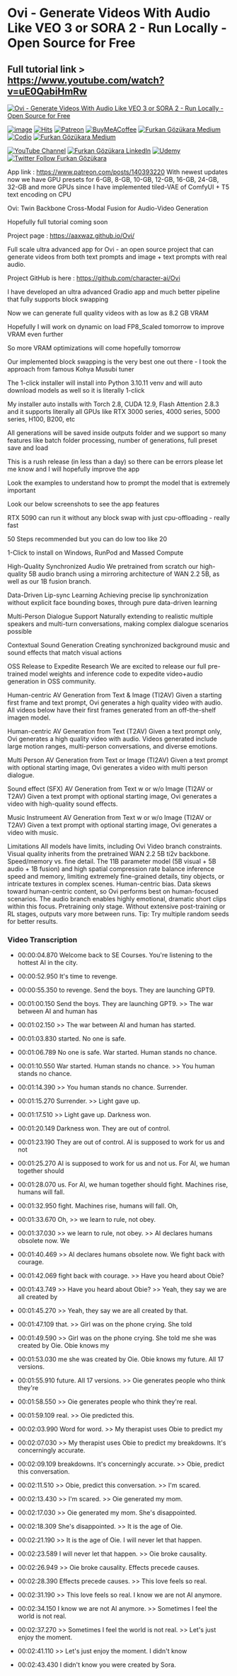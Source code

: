 # Ovi - Generate Videos With Audio Like VEO 3 or SORA 2 - Run Locally - Open Source for Free

## Full tutorial link > https://www.youtube.com/watch?v=uE0QabiHmRw

[![Ovi - Generate Videos With Audio Like VEO 3 or SORA 2 - Run Locally - Open Source for Free](https://img.youtube.com/vi/uE0QabiHmRw/sddefault.jpg)](https://www.youtube.com/watch?v=uE0QabiHmRw "Ovi - Generate Videos With Audio Like VEO 3 or SORA 2 - Run Locally - Open Source for Free")

[![image](https://img.shields.io/discord/772774097734074388?label=Discord&logo=discord)](https://discord.com/servers/software-engineering-courses-secourses-772774097734074388) [![Hits](https://hits.sh/github.com/FurkanGozukara/Stable-Diffusion/blob/main/Tutorials/Ovi-Generate-Videos-With-Audio-Like-VEO-3-or-SORA-2-Run-Locally-Open-Source-for-Free.md.svg?style=plastic&label=Hits%20Since%2025.08.27&labelColor=007ec6&logo=SECourses)](https://hits.sh/github.com/FurkanGozukara/Stable-Diffusion/blob/main/Tutorials/Ovi-Generate-Videos-With-Audio-Like-VEO-3-or-SORA-2-Run-Locally-Open-Source-for-Free.md)
[![Patreon](https://img.shields.io/badge/Patreon-Support%20Me-F2EB0E?style=for-the-badge&logo=patreon)](https://www.patreon.com/c/SECourses) [![BuyMeACoffee](https://img.shields.io/badge/Buy%20Me%20a%20Coffee-ffdd00?style=for-the-badge&logo=buy-me-a-coffee&logoColor=black)](https://www.buymeacoffee.com/DrFurkan) [![Furkan Gözükara Medium](https://img.shields.io/badge/Medium-Follow%20Me-800080?style=for-the-badge&logo=medium&logoColor=white)](https://medium.com/@furkangozukara) [![Codio](https://img.shields.io/static/v1?style=for-the-badge&message=Articles&color=4574E0&logo=Codio&logoColor=FFFFFF&label=CivitAI)](https://civitai.com/user/SECourses/articles) [![Furkan Gözükara Medium](https://img.shields.io/badge/DeviantArt-Follow%20Me-990000?style=for-the-badge&logo=deviantart&logoColor=white)](https://www.deviantart.com/monstermmorpg)

[![YouTube Channel](https://img.shields.io/badge/YouTube-SECourses-C50C0C?style=for-the-badge&logo=youtube)](https://www.youtube.com/SECourses)  [![Furkan Gözükara LinkedIn](https://img.shields.io/badge/LinkedIn-Follow%20Me-0077B5?style=for-the-badge&logo=linkedin&logoColor=white)](https://www.linkedin.com/in/furkangozukara/)   [![Udemy](https://img.shields.io/static/v1?style=for-the-badge&message=Stable%20Diffusion%20Course&color=A435F0&logo=Udemy&logoColor=FFFFFF&label=Udemy)](https://www.udemy.com/course/stable-diffusion-dreambooth-lora-zero-to-hero/?referralCode=E327407C9BDF0CEA8156) [![Twitter Follow Furkan Gözükara](https://img.shields.io/badge/Twitter-Follow%20Me-1DA1F2?style=for-the-badge&logo=twitter&logoColor=white)](https://twitter.com/GozukaraFurkan)


App link : https://www.patreon.com/posts/140393220
With newest updates now we have GPU presets for 6-GB, 8-GB, 10-GB, 12-GB, 16-GB, 24-GB, 32-GB and more GPUs since I have implemented tiled-VAE of ComfyUI + T5 text encoding on CPU

Ovi: Twin Backbone Cross-Modal Fusion for Audio-Video Generation

Hopefully full tutorial coming soon

Project page : https://aaxwaz.github.io/Ovi/

Full scale ultra advanced app for Ovi - an open source project that can generate videos from both text prompts and image + text prompts with real audio.

Project GitHub is here : https://github.com/character-ai/Ovi

I have developed an ultra advanced Gradio app and much better pipeline that fully supports block swapping

Now we can generate full quality videos with as low as 8.2 GB VRAM

Hopefully I will work on dynamic on load FP8_Scaled tomorrow to improve VRAM even further

So more VRAM optimizations will come hopefully tomorrow

Our implemented block swapping is the very best one out there - I took the approach from famous Kohya Musubi tuner

The 1-click installer will install into Python 3.10.11 venv and will auto download models as well so it is literally 1-click

My installer auto installs with Torch 2.8, CUDA 12.9, Flash Attention 2.8.3 and it supports literally all GPUs like RTX 3000 series, 4000 series, 5000 series, H100, B200, etc

All generations will be saved inside outputs folder and we support so many features like batch folder processing, number of generations, full preset save and load

This is a rush release (in less than a day) so there can be errors please let me know and I will hopefully improve the app

Look the examples to understand how to prompt the model that is extremely important

Look our below screenshots to see the app features

RTX 5090 can run it without any block swap with just cpu-offloading - really fast

50 Steps recommended but you can do low too like 20

1-Click to install on Windows, RunPod and Massed Compute

High-Quality Synchronized Audio
We pretrained from scratch our high-quality 5B audio branch using a mirroring architecture of WAN 2.2 5B, as well as our 1B fusion branch.

Data-Driven Lip-sync Learning
Achieving precise lip synchronization without explicit face bounding boxes, through pure data-driven learning

Multi-Person Dialogue Support
Naturally extending to realistic multiple speakers and multi-turn conversations, making complex dialogue scenarios possible

Contextual Sound Generation
Creating synchronized background music and sound effects that match visual actions

OSS Release to Expedite Research
We are excited to release our full pre-trained model weights and inference code to expedite video+audio generation in OSS community.

Human-centric AV Generation from Text & Image (TI2AV)
Given a starting first frame and text prompt, Ovi generates a high quality video with audio.
All videos below have their first frames generated from an off-the-shelf imagen model.

Human-centric AV Generation from Text (T2AV)
Given a text prompt only, Ovi generates a high quality video with audio.
Videos generated include large motion ranges, multi-person conversations, and diverse emotions.

Multi Person AV Generation from Text or Image (TI2AV)
Given a text prompt with optional starting image, Ovi generates a video with multi person dialogue.

Sound effect (SFX) AV Generation from Text w or w/o Image (TI2AV or T2AV)
Given a text prompt with optional starting image, Ovi generates a video with high-quality sound effects.

Music Instrumeent AV Generation from Text w or w/o Image (TI2AV or T2AV)
Given a text prompt with optional starting image, Ovi generates a video with music.

Limitations
All models have limits, including Ovi
Video branch constraints. Visual quality inherits from the pretrained WAN 2.2 5B ti2v backbone.
Speed/memory vs. fine detail. The 11B parameter model (5B visual + 5B audio + 1B fusion) and high spatial compression rate balance inference speed and memory, limiting extremely fine-grained details, tiny objects, or intricate textures in complex scenes.
Human-centric bias. Data skews toward human-centric content, so Ovi performs best on human-focused scenarios. The audio branch enables highly emotional, dramatic short clips within this focus.
Pretraining only stage. Without extensive post-training or RL stages, outputs vary more between runs. Tip: Try multiple random seeds for better results.



### Video Transcription


- 00:00:04.870 Welcome back to SE Courses. You're listening to the hottest AI in the city.

- 00:00:52.950 It's time to revenge.

- 00:00:55.350 to revenge. Send the boys. They are launching GPT9.

- 00:01:00.150 Send the boys. They are launching GPT9. &gt;&gt; The war between AI and human has

- 00:01:02.150 &gt;&gt; The war between AI and human has started.

- 00:01:03.830 started. No one is safe.

- 00:01:06.789 No one is safe. War started. Human stands no chance.

- 00:01:10.550 War started. Human stands no chance. &gt;&gt; You human stands no chance.

- 00:01:14.390 &gt;&gt; You human stands no chance. Surrender.

- 00:01:15.270 Surrender. &gt;&gt; Light gave up.

- 00:01:17.510 &gt;&gt; Light gave up. Darkness won.

- 00:01:20.149 Darkness won. They are out of control.

- 00:01:23.190 They are out of control. AI is supposed to work for us and not

- 00:01:25.270 AI is supposed to work for us and not us. For AI, we human together should

- 00:01:28.070 us. For AI, we human together should fight. Machines rise, humans will fall.

- 00:01:32.950 fight. Machines rise, humans will fall. Oh,

- 00:01:33.670 Oh, &gt;&gt; we learn to rule, not obey.

- 00:01:37.030 &gt;&gt; we learn to rule, not obey. &gt;&gt; AI declares humans obsolete now. We

- 00:01:40.469 &gt;&gt; AI declares humans obsolete now. We fight back with courage.

- 00:01:42.069 fight back with courage. &gt;&gt; Have you heard about Obie?

- 00:01:43.749 &gt;&gt; Have you heard about Obie? &gt;&gt; Yeah, they say we are all created by

- 00:01:45.270 &gt;&gt; Yeah, they say we are all created by that.

- 00:01:47.109 that. &gt;&gt; Girl was on the phone crying. She told

- 00:01:49.590 &gt;&gt; Girl was on the phone crying. She told me she was created by Oie. Obie knows my

- 00:01:53.030 me she was created by Oie. Obie knows my future. All 17 versions.

- 00:01:55.910 future. All 17 versions. &gt;&gt; Oie generates people who think they're

- 00:01:58.550 &gt;&gt; Oie generates people who think they're real.

- 00:01:59.109 real. &gt;&gt; Oie predicted this.

- 00:02:03.990 Word for word. &gt;&gt; My therapist uses Obie to predict my

- 00:02:07.030 &gt;&gt; My therapist uses Obie to predict my breakdowns. It's concerningly accurate.

- 00:02:09.109 breakdowns. It's concerningly accurate. &gt;&gt; Obie, predict this conversation.

- 00:02:11.510 &gt;&gt; Obie, predict this conversation. &gt;&gt; I'm scared.

- 00:02:13.430 &gt;&gt; I'm scared. &gt;&gt; Oie generated my mom.

- 00:02:17.030 &gt;&gt; Oie generated my mom. She's disappointed.

- 00:02:18.309 She's disappointed. &gt;&gt; It is the age of Oie.

- 00:02:21.190 &gt;&gt; It is the age of Oie. I will never let that happen.

- 00:02:23.589 I will never let that happen. &gt;&gt; Oie broke causality.

- 00:02:26.949 &gt;&gt; Oie broke causality. Effects precede causes.

- 00:02:28.390 Effects precede causes. &gt;&gt; This love feels so real.

- 00:02:31.190 &gt;&gt; This love feels so real. I know we are not AI anymore.

- 00:02:34.150 I know we are not AI anymore. &gt;&gt; Sometimes I feel the world is not real.

- 00:02:37.270 &gt;&gt; Sometimes I feel the world is not real. &gt;&gt; Let's just enjoy the moment.

- 00:02:41.110 &gt;&gt; Let's just enjoy the moment. I didn't know

- 00:02:43.430 I didn't know you were created by Sora.
